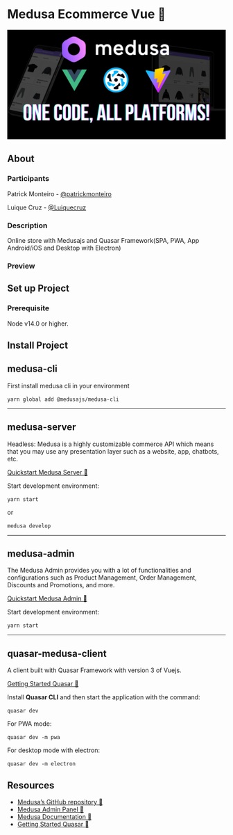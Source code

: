 # Medusa Ecommerce Vue 🛒

<img src="./docs/logo-github.png">

## About


### Participants

Patrick Monteiro - [@patrickmonteiro](https://github.com/patrickmonteiro)

Luique Cruz - [@Luiquecruz](https://github.com/Luiquecruz)

### Description

Online store with Medusajs and Quasar Framework(SPA, PWA, App Android/iOS and Desktop with Electron)

### Preview

## Set up Project

### Prerequisite
Node v14.0 or higher.

## Install Project

## **medusa-cli**

First install medusa cli in your environment

```
yarn global add @medusajs/medusa-cli
```
---
## **medusa-server**
Headless: Medusa is a highly customizable commerce API which means that you may use any presentation layer such as a website, app, chatbots, etc.

[Quickstart Medusa Server 🔗](https://docs.medusajs.com/quickstart/quick-start/)

Start development environment:
```
yarn start
```
or
```
medusa develop
```
---
## **medusa-admin**

The Medusa Admin provides you with a lot of functionalities and configurations such as Product Management, Order Management, Discounts and Promotions, and more.

[Quickstart Medusa Admin 🔗](https://docs.medusajs.com/admin/quickstart/)

Start development environment:

```
yarn start
```
---
## **quasar-medusa-client**

A client built with Quasar Framework with version 3 of Vuejs.

[Getting Started Quasar 🔗](https://quasar.dev/start/quasar-cli)

Install **Quasar CLI** and then start the application with the command:

```
quasar dev
```

For PWA mode:

```
quasar dev -m pwa
```

For desktop mode with electron:

```
quasar dev -m electron
```

## Resources
- [Medusa’s GitHub repository 🔗](https://github.com/medusajs/medusa)
- [Medusa Admin Panel 🔗](https://github.com/medusajs/admin)
- [Medusa Documentation 🔗](https://docs.medusajs.com/)
- [Getting Started Quasar 🔗](https://quasar.dev/start/quasar-cli)
